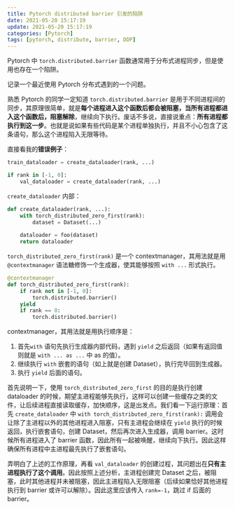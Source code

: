 ```yaml
---
title: Pytorch distributed barrier 引发的陷阱
date: 2021-05-20 15:17:19
update: 2021-05-20 15:17:19
categories: [Pytorch]
tags: [pytorch, distribute, barrier, DDP]
---
```


Pytorch 中 `torch.distributed.barrier` 函数通常用于分布式进程同步，但是使用也存在一个陷阱。

<!-- more -->

记录一个最近使用 Pytorch 分布式遇到的一个问题。

熟悉 Pytorch 的同学一定知道 `torch.distributed.barrier` 是用于不同进程间的同步，其原理很简单，就是**每个进程进入这个函数后都会被阻塞，当所有进程都进入这个函数后，阻塞解除**，继续向下执行。废话不多说，直接说重点：**所有进程都执行到这一步**。也就是说如果有些代码是某个进程单独执行，并且不小心包含了这条语句，那么这个进程陷入无限等待。

直接看我的**错误例子**：

```python
train_dataloader = create_dataloader(rank, ...)

if rank in [-1, 0]:
    val_dataloader = create_dataloader(rank, ...)
```

`create_dataloader` 内部：
```python
def create_dataloader(rank, ...):
    with torch_distributed_zero_first(rank):
        dataset = Dataset(...)
    
    dataloader = foo(dataset)
    return dataloader
```

`torch_distributed_zero_first(rank)` 是一个 contextmanager，其用法就是用 `@contextmanager` 语法糖修饰一个生成器，使其能够按照 `with ...` 形式执行。
```python
@contextmanager
def torch_distributed_zero_first(rank):
    if rank not in [-1, 0]:
        torch.distributed.barrier()
    yield
    if rank == 0:
        torch.distributed.barrier()
```
contextmanager，其用法就是用执行顺序是：
1. 首先`with` 语句先执行生成器内部代码，遇到 `yield` 之后返回（如果有返回值则就是 `with ... as ...` 中 as 的值）。
2. 继续执行 `with` 嵌套的语句（如上就是创建 Dataset），执行完毕回到生成器。
3. 执行 `yield` 后面的语句。

首先说明一下，使用 `torch_distributed_zero_first` 的目的是执行创建 dataloader 的时候，期望主进程能够先执行，这样可以创建一些缓存之类的文件，让后续进程直接读取缓存，加快顺序，这是出发点。我们看一下运行原理：首先 `create_dataloader` 中 `with torch_distributed_zero_first(rank):` 调用会让除了主进程以外的其他进程进入阻塞，只有主进程会继续在 `yield` 执行的时候返回，执行嵌套语句，创建 Dataset，然后再次进入生成器，调用 barrier。这时候所有进程进入了 barrier 函数，因此所有一起被唤醒，继续向下执行。因此这样确保所有进程中主进程最先执行了嵌套语句。

弄明白了上述的工作原理，再看 `val_dataloader` 的创建过程，其问题出在**只有主进程执行了这个调用**。因此按照上述分析，主进程创建完 Dataset 之后，被阻塞，此时其他进程并未被阻塞，因此主进程陷入无限阻塞（后续如果恰好其他进程执行到 barrier 或许可以解除）。因此这里应该传入 `rank=-1`，跳过 if 后面的 barrier。